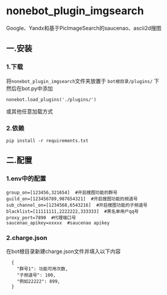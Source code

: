 # nonebot_plugin_imgsearch 
Google、Yandx和基于PicImageSearch的saucenao、ascii2d搜图
## 一.安装
### 1.下载
将`nonebot_plugin_imgsearch`文件夹放置于 `bot根目录/plugins/` 下  
然后在bot.py中添加
```
nonebot.load_plugins('./plugins/')
```
或其他任意加载方式
### 2.依赖
```
pip install -r requirements.txt
```

## 二.配置  
### 1.env中的配置
```
group_on=[123456,321654]  #开启搜图功能的群号
guild_on=[123456789,987654321]  #开启搜图功能的频道号
sub_channel_on=[1234568,6543216]  #开启搜图功能的子频道号
blacklist=[11111111,2222222,333333]  #黑名单用户qq号
proxy_port=7890  #代理端口号
saucenao_apikey=xxxxx  #saucenao apikey
```  
### 2.charge.json  
在bot根目录新建charge.json文件并填入以下内容  
```
  {
    "群号1": 功能可用次数, 
    "子频道号": 100,
    "例如22222": 899, 
  }
```
